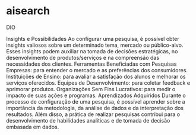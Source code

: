 # aisearch
DIO

Insights e Possibilidades
Ao configurar uma pesquisa, é possível obter insights valiosos sobre um determinado tema, mercado ou público-alvo. Esses insights podem auxiliar na tomada de decisões estratégicas, no desenvolvimento de produtos/serviços e na compreensão das necessidades dos clientes.
Ferramentas Beneficiadas com Pesquisas
Empresas: para entender o mercado e as preferências dos consumidores.
Instituições de Ensino: para avaliar a satisfação dos alunos e melhorar os serviços oferecidos.
Equipes de Desenvolvimento: para coletar feedback e aprimorar produtos.
Organizações Sem Fins Lucrativos: para medir o impacto de suas ações e programas.
Aprendizados Adquiridos
Durante o processo de configuração de uma pesquisa, é possível aprender sobre a importância da metodologia, da análise de dados e da interpretação dos resultados. Além disso, a prática de realizar pesquisas contribui para o desenvolvimento de habilidades analíticas e de tomada de decisão embasada em dados.
